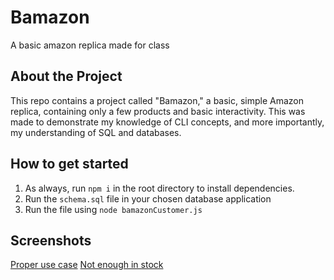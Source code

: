 # Bamazon

A basic amazon replica made for class

## About the Project

This repo contains a project called "Bamazon," a basic, simple Amazon replica, containing only a few products and basic interactivity. This was made to demonstrate my knowledge of CLI concepts, and more importantly, my understanding of SQL and databases.

## How to get started

1. As always, run ``npm i`` in the root directory to install dependencies.
1. Run the ``schema.sql`` file in your chosen database application
1. Run the file using ``node bamazonCustomer.js``

## Screenshots

[Proper use case](./images/properuse.png)
[Not enough in stock](./images/insufficientquantity.png)
